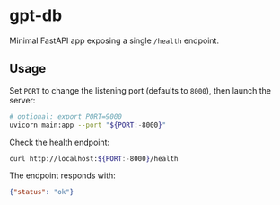 # gpt-db

Minimal FastAPI app exposing a single `/health` endpoint.

## Usage

Set `PORT` to change the listening port (defaults to `8000`), then launch the server:

```bash
# optional: export PORT=9000
uvicorn main:app --port "${PORT:-8000}"
```

Check the health endpoint:

```bash
curl http://localhost:${PORT:-8000}/health
```

The endpoint responds with:

```json
{"status": "ok"}
```
